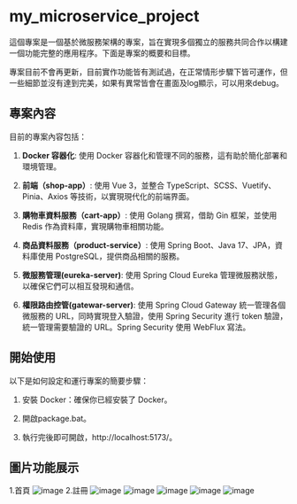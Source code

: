 # my_microservice_project

這個專案是一個基於微服務架構的專案，旨在實現多個獨立的服務共同合作以構建一個功能完整的應用程序。下面是專案的概要和目標。

專案目前不會再更新，目前實作功能皆有測試過，在正常情形步驟下皆可運作，但一些細節並沒有達到完美，如果有異常皆會在畫面及log顯示，可以用來debug。

## 專案內容

目前的專案內容包括：

1. **Docker 容器化**: 使用 Docker 容器化和管理不同的服務，這有助於簡化部署和環境管理。

2. **前端（shop-app）**: 使用 Vue 3，並整合 TypeScript、SCSS、Vuetify、Pinia、Axios 等技術，以實現現代化的前端界面。

3. **購物車資料服務（cart-app）**: 使用 Golang 撰寫，借助 Gin 框架，並使用 Redis 作為資料庫，實現購物車相關功能。

4. **商品資料服務（product-service）**: 使用 Spring Boot、Java 17、JPA，資料庫使用 PostgreSQL，提供商品相關的服務。

5. **微服務管理(eureka-server)**: 使用 Spring Cloud Eureka 管理微服務狀態，以確保它們可以相互發現和通信。

6. **權限路由控管(gatewar-server)**: 使用 Spring Cloud Gateway 統一管理各個微服務的 URL，同時實現登入驗證，使用 Spring Security 進行 token 驗證，統一管理需要驗證的 URL。Spring Security 使用 WebFlux 寫法。



## 開始使用

以下是如何設定和運行專案的簡要步驟：

1. 安裝 Docker：確保你已經安裝了 Docker。

2. 開啟package.bat。

3. 執行完後即可開啟，http://localhost:5173/。

## 圖片功能展示
1.首頁
![image](https://github.com/k9798909/my_microservice_project/assets/62507948/73f6911f-d51a-490d-bb6a-af2d85c42897)
2.註冊
![image](https://github.com/k9798909/my_microservice_project/assets/62507948/47df51eb-6918-4e5c-a12e-9ac71109642e)
![image](https://github.com/k9798909/my_microservice_project/assets/62507948/19e9be75-1417-499e-a9bf-043ae3500bbc)
![image](https://github.com/k9798909/my_microservice_project/assets/62507948/a4f99d58-dc4a-40b4-98d5-96ebabe42313)
![image](https://github.com/k9798909/my_microservice_project/assets/62507948/55c26dc6-cd8a-4365-b973-0b6087c9012e)
![image](https://github.com/k9798909/my_microservice_project/assets/62507948/45ae7946-c1ca-4d30-a997-2e0a91eb08d1)













